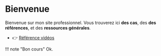 # Bienvenue

Bienvenue sur mon site professionnel. Vous trouverez ici **des cas**, des **des références**, et des **ressources générales**.

- 👉 [Référence vidéos](./refvideo.md)

!!! note "Bon cours"
    Ok.
